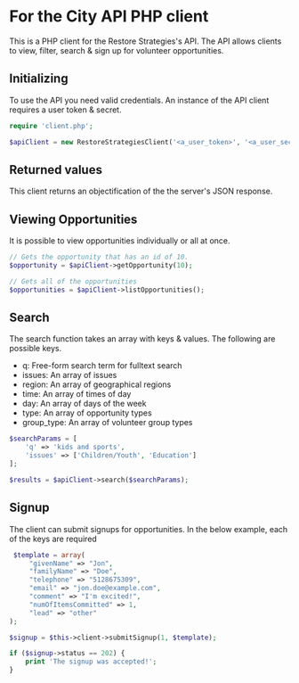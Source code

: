 # For the City API PHP client

This is a PHP client for the Restore Strategies's API. The API allows clients to view, filter, search & sign up for volunteer opportunities.

## Initializing

To use the API you need valid credentials. An instance of the API client requires a user token & secret.

```PHP
require 'client.php';

$apiClient = new RestoreStrategiesClient('<a_user_token>', '<a_user_secet>');
```

## Returned values

This client returns an objectification of the the server's JSON response.

## Viewing Opportunities

It is possible to view opportunities individually or all at once.

```PHP
// Gets the opportunity that has an id of 10.
$opportunity = $apiClient->getOpportunity(10);

// Gets all of the opportunities
$opportunities = $apiClient->listOpportunities();
```

## Search

The search function takes an array with keys & values. The following are possible keys.

* q: Free-form search term for fulltext search
* issues: An array of issues
* region: An array of geographical regions
* time: An array of times of day
* day: An array of days of the week
* type: An array of opportunity types
* group_type: An array of volunteer group types

```PHP
$searchParams = [
    'q' => 'kids and sports',
    'issues' => ['Children/Youth', 'Education']
];

$results = $apiClient->search($searchParams);
```

## Signup

The client can submit signups for opportunities. In the below example, each of the keys are required

```PHP
 $template = array(
     "givenName" => "Jon",
     "familyName" => "Doe",
     "telephone" => "5128675309",
     "email" => "jon.doe@example.com",
     "comment" => "I'm excited!",
     "numOfItemsCommitted" => 1,
     "lead" => "other"
);

$signup = $this->client->submitSignup(1, $template);

if ($signup->status == 202) {
    print 'The signup was accepted!';
}
```
